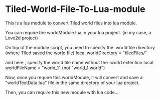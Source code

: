 # Tiled-World-File-To-Lua-module
This is a lua module to convert Tiled world files into lua module.

You can require the worldModule.lua in your lua project.
(in my case, a Love2d project)

On top of the module script, you need to specify the .world file directory 
(where Tiled saved the world file)
local worldDirectory = "tiledFiles/"

and here , specify the world file name without the .world extention
local worldFileName = "world_1" 
(not "world_1.world")

Now, once you require this worldModule, it will convert and save a "worldTextData.lua" file
in the same directory of your lua project. 

Then, you can require this new module with lua code...
